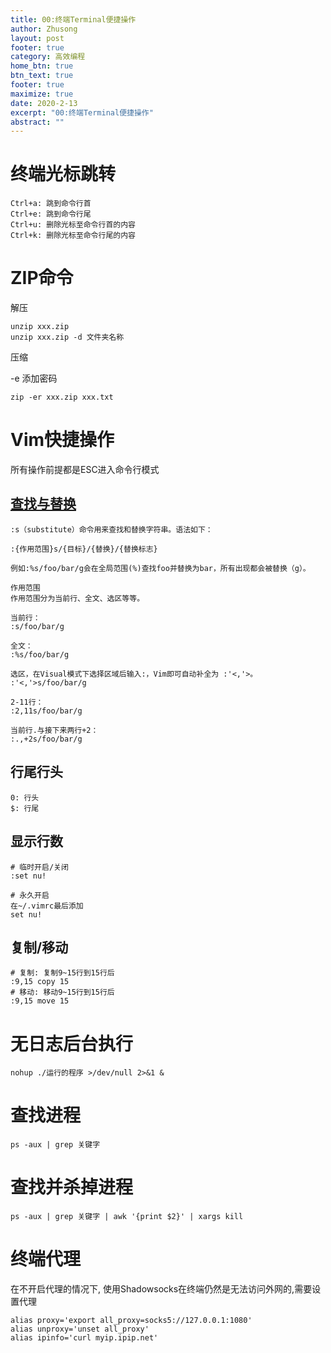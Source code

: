 ```yaml
---
title: 00:终端Terminal便捷操作
author: Zhusong
layout: post
footer: true
category: 高效编程
home_btn: true
btn_text: true
footer: true
maximize: true
date: 2020-2-13
excerpt: "00:终端Terminal便捷操作"
abstract: ""
---
```



# 终端光标跳转
```shell
Ctrl+a: 跳到命令行首
Ctrl+e: 跳到命令行尾
Ctrl+u: 删除光标至命令行首的内容
Ctrl+k: 删除光标至命令行尾的内容
```

# ZIP命令
解压

```
unzip xxx.zip
unzip xxx.zip -d 文件夹名称
```

压缩

-e 添加密码

```
zip -er xxx.zip xxx.txt
```

# Vim快捷操作

所有操作前提都是ESC进入命令行模式

## [查找与替换](https://harttle.land/2016/08/08/vim-search-in-file.html)

```shell
:s（substitute）命令用来查找和替换字符串。语法如下：

:{作用范围}s/{目标}/{替换}/{替换标志}
	
例如:%s/foo/bar/g会在全局范围(%)查找foo并替换为bar，所有出现都会被替换（g）。

作用范围
作用范围分为当前行、全文、选区等等。

当前行：
:s/foo/bar/g
	
全文：
:%s/foo/bar/g
	
选区，在Visual模式下选择区域后输入:，Vim即可自动补全为 :'<,'>。
:'<,'>s/foo/bar/g
	
2-11行：
:2,11s/foo/bar/g
	
当前行.与接下来两行+2：
:.,+2s/foo/bar/g
```
## 行尾行头

```
0: 行头
$: 行尾	
```

## 显示行数

```shell
# 临时开启/关闭
:set nu!

# 永久开启
在~/.vimrc最后添加
set nu!
```

## 复制/移动

```shell
# 复制: 复制9~15行到15行后
:9,15 copy 15
# 移动: 移动9~15行到15行后
:9,15 move 15
```
	
# 无日志后台执行

```shell
nohup ./运行的程序 >/dev/null 2>&1 &	
```

# 查找进程

```shell
ps -aux | grep 关键字
```

# 查找并杀掉进程

```shell
ps -aux | grep 关键字 | awk '{print $2}' | xargs kill
```


# 终端代理
在不开启代理的情况下, 使用Shadowsocks在终端仍然是无法访问外网的,需要设置代理

```shell
alias proxy='export all_proxy=socks5://127.0.0.1:1080'
alias unproxy='unset all_proxy'
alias ipinfo='curl myip.ipip.net'
```